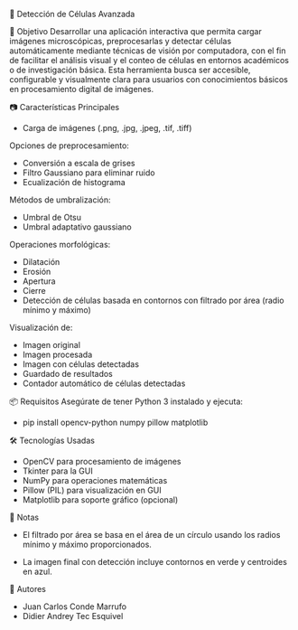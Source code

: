 🧬 Detección de Células Avanzada

🎯 Objetivo
Desarrollar una aplicación interactiva que permita cargar imágenes microscópicas, preprocesarlas y detectar células automáticamente mediante técnicas de visión por computadora, con el fin de facilitar el análisis visual y el conteo de células en entornos académicos o de investigación básica. Esta herramienta busca ser accesible, configurable y visualmente clara para usuarios con conocimientos básicos en procesamiento digital de imágenes.

📷 Características Principales
* Carga de imágenes (.png, .jpg, .jpeg, .tif, .tiff)

Opciones de preprocesamiento:
* Conversión a escala de grises
* Filtro Gaussiano para eliminar ruido
* Ecualización de histograma

Métodos de umbralización:
* Umbral de Otsu
* Umbral adaptativo gaussiano

Operaciones morfológicas:
* Dilatación
* Erosión
* Apertura
* Cierre
* Detección de células basada en contornos con filtrado por área (radio mínimo y máximo)

Visualización de:
* Imagen original
* Imagen procesada
* Imagen con células detectadas
* Guardado de resultados
* Contador automático de células detectadas

📦 Requisitos
Asegúrate de tener Python 3 instalado y ejecuta:

* pip install opencv-python numpy pillow matplotlib

🛠 Tecnologías Usadas
* OpenCV para procesamiento de imágenes
* Tkinter para la GUI
* NumPy para operaciones matemáticas
* Pillow (PIL) para visualización en GUI
* Matplotlib para soporte gráfico (opcional)

📌 Notas
* El filtrado por área se basa en el área de un círculo usando los radios mínimo y máximo proporcionados.

* La imagen final con detección incluye contornos en verde y centroides en azul.

👥 Autores
* Juan Carlos Conde Marrufo
* Didier Andrey Tec Esquivel
